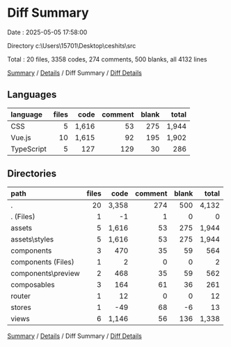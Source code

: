 # Diff Summary

Date : 2025-05-05 17:58:00

Directory c:\\Users\\15701\\Desktop\\ceshits\\src

Total : 20 files,  3358 codes, 274 comments, 500 blanks, all 4132 lines

[Summary](results.md) / [Details](details.md) / Diff Summary / [Diff Details](diff-details.md)

## Languages
| language | files | code | comment | blank | total |
| :--- | ---: | ---: | ---: | ---: | ---: |
| CSS | 5 | 1,616 | 53 | 275 | 1,944 |
| Vue.js | 10 | 1,615 | 92 | 195 | 1,902 |
| TypeScript | 5 | 127 | 129 | 30 | 286 |

## Directories
| path | files | code | comment | blank | total |
| :--- | ---: | ---: | ---: | ---: | ---: |
| . | 20 | 3,358 | 274 | 500 | 4,132 |
| . (Files) | 1 | -1 | 1 | 0 | 0 |
| assets | 5 | 1,616 | 53 | 275 | 1,944 |
| assets\\styles | 5 | 1,616 | 53 | 275 | 1,944 |
| components | 3 | 470 | 35 | 59 | 564 |
| components (Files) | 1 | 2 | 0 | 0 | 2 |
| components\\preview | 2 | 468 | 35 | 59 | 562 |
| composables | 3 | 164 | 61 | 36 | 261 |
| router | 1 | 12 | 0 | 0 | 12 |
| stores | 1 | -49 | 68 | -6 | 13 |
| views | 6 | 1,146 | 56 | 136 | 1,338 |

[Summary](results.md) / [Details](details.md) / Diff Summary / [Diff Details](diff-details.md)